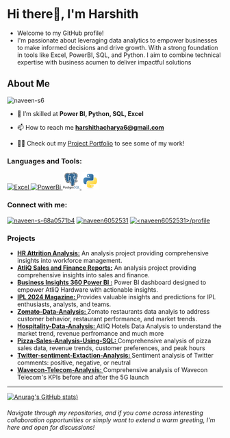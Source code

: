 <h1 style="text-align: left;">Hi there👋, I'm Harshith</h1>

- Welcome to my GitHub profile!
- I'm passionate about leveraging data analytics to empower businesses to make informed decisions and drive growth. With a strong foundation in tools like Excel, PowerBI, SQL, and Python. I aim to combine technical expertise with business acumen to deliver impactful solutions

<h2 style="text-align: left;">About Me</h2>

<p align="left"> <img src="https://komarev.com/ghpvc/?username=naveen-s6&label=Profile%20views&color=0e75b6&style=flat" alt="naveen-s6" /> </p>

- 🌱 I’m skilled at **Power BI, Python, SQL, Excel**

- 📫 How to reach me **harshithacharya6@gmail.com** 

- 👨‍💻 Check out my [Project Portfolio](https://codebasics.io/portfolio/Harshith-V-C) to see some of my work!

<h3 align="left">Languages and Tools:</h3>
<p align="left"> <a href="https://www.microsoft.com/en-in/microsoft-365/excel" target="_blank" rel="noreferrer"> <img src="https://cdn1.iconfinder.com/data/icons/famous-brand-apps/100/_-04-512.png" alt="Excel" width="40" height="40"/> </a> 
        <a href="https://powerbi.microsoft.com/en-au/" target="_blank" rel="noreferrer"> <img src="https://logos-world.net/wp-content/uploads/2022/02/Microsoft-Power-BI-Symbol.png" alt="PowerBi" width="40" height="40"/> </a>
  </a> <a href="https://www.postgresql.org" target="_blank" rel="noreferrer"> <img src="https://raw.githubusercontent.com/devicons/devicon/master/icons/postgresql/postgresql-original-wordmark.svg" alt="postgresql" width="40" height="40"/> </a>
  </a> <a href="https://www.python.org" target="_blank" rel="noreferrer"> <img src="https://raw.githubusercontent.com/devicons/devicon/master/icons/python/python-original.svg" alt="python" width="40" height="40"/> </a>
  </a> </p>


<h3 align="left">Connect with me:</h3>
<p align="left">
<a href="https://www.linkedin.com/in/harshithvc/" target="blank"><img align="center" src="https://raw.githubusercontent.com/rahuldkjain/github-profile-readme-generator/master/src/images/icons/Social/linked-in-alt.svg" alt="naveen-s-68a0571b4" height="30" width="40" /></a>
<a href="https://leetcode.com/harshithacharya6/" target="blank"><img align="center" src="https://raw.githubusercontent.com/rahuldkjain/github-profile-readme-generator/master/src/images/icons/Social/leet-code.svg" alt="naveen6052531" height="30" width="40" /></a>
<a href="https://auth.geeksforgeeks.org/user/harshithacharya6" target="blank"><img align="center" src="https://raw.githubusercontent.com/rahuldkjain/github-profile-readme-generator/master/src/images/icons/Social/geeks-for-geeks.svg" alt="<naveen6052531>/profile" height="30" width="40" /></a>
</p>

<h3 align="left">Projects</h3>
<ul>
    <li><strong><a href="https://www.linkedin.com/posts/harshithvc_excel-advancedexcel-dataanalysis-activity-7166869329265803265-QMTT?utm_source=share&utm_medium=member_desktop">HR Attrition Analysis:</a></strong> An analysis project providing comprehensive insights into workforce management.</li>
            <li><strong><a href="https://www.linkedin.com/posts/harshithvc_atliq-hardware-sales-and-finance-analysis-activity-7162633917919875073-EZIn?utm_source=share&utm_medium=member_desktop">AtliQ Sales and Finance Reports:</a></strong> An analysis project providing comprehensive insights into sales and finance.</li>
         <li><strong><a href="https://www.linkedin.com/posts/harshithvc_atliq-hardware-sales-and-finance-analysis-activity-7162633917919875073-EZIn?utm_source=share&utm_medium=member_desktop">Business Insights 360 Power BI
:</a></strong>  Power BI dashboard designed to empower AtliQ Hardware with actionable insights.</li>
         <li><strong><a href="https://www.linkedin.com/posts/harshithvc_powerbi-dataanalytics-codebasicsresumeprojectchallenge-activity-7185541682073874432-5Q-y?utm_source=share&utm_medium=member_desktop">IPL 2024 Magazine: </a></strong> Provides valuable insights and predictions for IPL enthusiasts, analysts, and teams.</li>
         <li><strong><a href="https://github.com/Harshith-VC/Zomato-Data-Analysis">Zomato-Data-Analysis: </a></strong>Zomato restaurants data analyis to address customer behavior, restaurant performance, and market trends.</li>
         <li><strong><a href="https://github.com/Harshith-VC/Hospitality-Data-Analysis---Python">Hospitality-Data-Analysis: </a></strong>AtliQ Hotels Data Analysis to understand the market trend, revenue perfromance and much more </li>
           <li><strong><a href="https://github.com/Harshith-VC/Pizza-Sales-Analysis-Using-SQL">Pizza-Sales-Analysis-Using-SQL: </a></strong> Comprehensive analysis of pizza sales data, revenue trends, customer preferences, and peak hours </li>
        <li><strong><a href="https://github.com/Harshith-VC/Twitter-sentiment-Extaction-Analysis">Twitter-sentiment-Extaction-Analysis: </a></strong> Sentiment analysis of Twitter comments: positive, negative, or neutral </li>
        <li><strong><a href="https://github.com/Harshith-VC/Wavecon-Telecom-Analysis">Wavecon-Telecom-Analysis: </a></strong> Comprehensive analysis of Wavecon Telecom's KPIs before and after the 5G launch </li>
</ul>


<hr>

[![Anurag's GitHub stats](https://github-readme-stats.vercel.app/api?username=Harshith-VC&show_icons=true))](https://github.com/Harshith-VC/github-readme-stats&show_icons=true)


<h6>Navigate through my repositories, and if you come across interesting collaboration opportunities or simply want to extend a warm greeting, I'm here and open for discussions! </h6>
